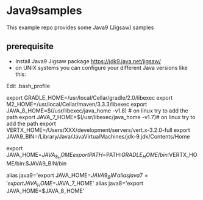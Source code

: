 # Java9samples
This example repo provides some Java9 (Jigsaw) samples

## prerequisite
- Install Java9 Jigsaw package https://jdk9.java.net/jigsaw/
- on UNIX systems you can configure your different Java versions like this:

Edit .bash_profile

export GRADLE_HOME=/usr/local/Cellar/gradle/2.0/libexec
export M2_HOME=/usr/local/Cellar/maven/3.3.3/libexec
export JAVA_8_HOME=$(/usr/libexec/java_home -v1.8) # on linux try to add the path
export JAVA_7_HOME=$(/usr/libexec/java_home -v1.7)# on linux try to add the path
export VERTX_HOME=/Users/XXX/development/servers/vert.x-3.2.0-full
export JAVA9_BIN=/Library/Java/JavaVirtualMachines/jdk-9.jdk/Contents/Home

export JAVA_HOME=$JAVA_8_HOME
export PATH=$PATH:$GRADLE_HOME/bin:$VERTX_HOME/bin:$JAVA9_BIN/bin

alias java9='export JAVA_HOME=$JAVA9_BIN'
alias java7='export JAVA_HOME=$JAVA_7_HOME'
alias java8='export JAVA_HOME=$JAVA_8_HOME'
